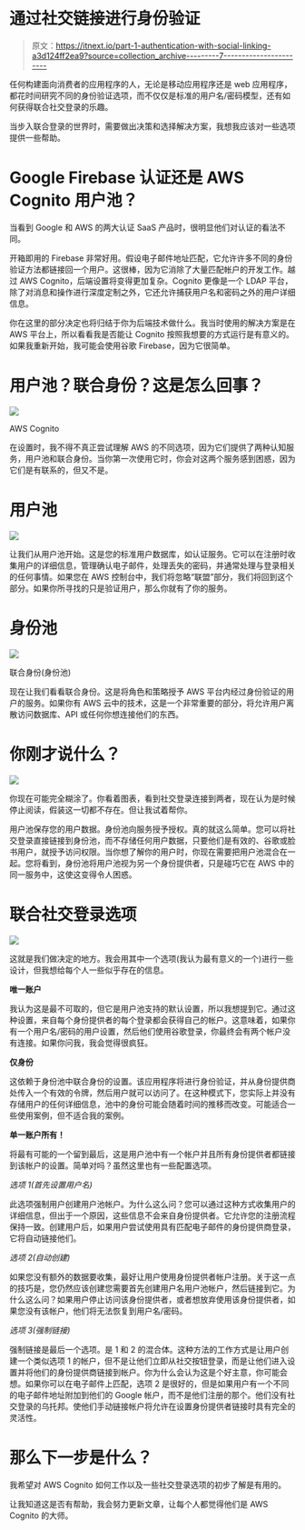 # 通过社交链接进行身份验证

> 原文：<https://itnext.io/part-1-authentication-with-social-linking-a3d124ff2ea9?source=collection_archive---------7----------------------->

任何构建面向消费者的应用程序的人，无论是移动应用程序还是 web 应用程序，都花时间研究不同的身份验证选项，而不仅仅是标准的用户名/密码模型，还有如何获得联合社交登录的乐趣。

当步入联合登录的世界时，需要做出决策和选择解决方案，我想我应该对一些选项提供一些帮助。

# Google Firebase 认证还是 AWS Cognito 用户池？

当看到 Google 和 AWS 的两大认证 SaaS 产品时，很明显他们对认证的看法不同。

开箱即用的 Firebase 非常好用。假设电子邮件地址匹配，它允许许多不同的身份验证方法都链接回一个用户。这很棒，因为它消除了大量匹配帐户的开发工作。越过 AWS Cognito，后端设置将变得更加复杂。Cognito 更像是一个 LDAP 平台，除了对消息和操作进行深度定制之外，它还允许捕获用户名和密码之外的用户详细信息。

你在这里的部分决定也将归结于你为后端技术做什么。我当时使用的解决方案是在 AWS 平台上，所以看看我是否能让 Cognito 按照我想要的方式运行是有意义的。如果我重新开始，我可能会使用谷歌 Firebase，因为它很简单。

# 用户池？联合身份？这是怎么回事？

![](img/ac25fcc8d4a221dec1626043ba31ff4b.png)

AWS Cognito

在设置时，我不得不真正尝试理解 AWS 的不同选项，因为它们提供了两种认知服务，用户池和联合身份。当你第一次使用它时，你会对这两个服务感到困惑，因为它们是有联系的，但又不是。

# 用户池

![](img/618a8feb933b825191dfe12e18162eab.png)

让我们从用户池开始。这是您的标准用户数据库，如认证服务。它可以在注册时收集用户的详细信息，管理确认电子邮件，处理丢失的密码，并通常处理与登录相关的任何事情。如果您在 AWS 控制台中，我们将忽略“联盟”部分，我们将回到这个部分。如果你所寻找的只是验证用户，那么你就有了你的服务。

# 身份池

![](img/a896a1d54f3b5a5d191da025b687e932.png)

联合身份(身份池)

现在让我们看看联合身份。这是将角色和策略授予 AWS 平台内经过身份验证的用户的服务。如果你有 AWS 云中的技术，这是一个非常重要的部分，将允许用户离散访问数据库、API 或任何你想连接他们的东西。

# 你刚才说什么？

![](img/d226fd3e55994cd8a1841548dcdd472f.png)

你现在可能完全糊涂了。你看着图表，看到社交登录连接到两者，现在认为是时候停止阅读，假装这一切都不存在。但让我试着帮你。

用户池保存您的用户数据。身份池向服务授予授权。真的就这么简单。您可以将社交登录直接链接到身份池，而不存储任何用户数据，只要他们是有效的、谷歌或脸书用户，就授予访问权限。当你想了解你的用户时，你现在需要把用户池混合在一起。您将看到，身份池将用户池视为另一个身份提供者，只是碰巧它在 AWS 中的同一服务中，这使这变得令人困惑。

# 联合社交登录选项

![](img/5340f629665c0104ae2facd74118f33a.png)

这就是我们做决定的地方。我会用其中一个选项(我认为最有意义的一个)进行一些设计，但我想给每个人一些似乎存在的信息。

**唯一账户**

我认为这是最不可取的，但它是用户池支持的默认设置，所以我想提到它。通过这种设置，来自每个身份提供者的每个登录都会获得自己的帐户。这意味着，如果你有一个用户名/密码的用户设置，然后他们使用谷歌登录，你最终会有两个帐户没有连接。如果你问我，我会觉得很疯狂。

**仅身份**

这依赖于身份池中联合身份的设置。该应用程序将进行身份验证，并从身份提供商处传入一个有效的令牌，然后用户就可以访问了。在这种模式下，您实际上并没有存储用户的任何详细信息，池中的身份可能会随着时间的推移而改变。可能适合一些使用案例，但不适合我的案例。

**单一账户所有！**

将最有可能的一个留到最后，这是用户池中有一个帐户并且所有身份提供者都链接到该帐户的设置。简单对吗？虽然这里也有一些配置选项。

*选项 1(首先设置用户名)*

此选项强制用户创建用户池帐户。为什么这么问？您可以通过这种方式收集用户的详细信息，但出于一个原因，这些信息不会来自身份提供者。它允许您的注册流程保持一致。创建用户后，如果用户尝试使用具有匹配电子邮件的身份提供商登录，它将自动链接他们。

*选项 2(自动创建)*

如果您没有额外的数据要收集，最好让用户使用身份提供者帐户注册。关于这一点的技巧是，您仍然应该创建您需要首先创建用户名用户池帐户，然后链接到它。为什么这么问？如果用户停止访问该身份提供者，或者想放弃使用该身份提供者，如果您没有该帐户，他们将无法恢复到用户名/密码。

*选项 3(强制链接)*

强制链接是最后一个选项。是 1 和 2 的混合体。这种方法的工作方式是让用户创建一个类似选项 1 的帐户，但不是让他们立即从社交按钮登录，而是让他们进入设置并将他们的身份提供商链接到帐户。你为什么会认为这是个好主意，你可能会想。如果你可以在电子邮件上匹配，选项 2 是很好的，但是如果用户有一个不同的电子邮件地址附加到他们的 Google 帐户，而不是他们注册的那个。他们没有社交登录的乌托邦。使他们手动链接帐户将允许在设置身份提供者链接时具有完全的灵活性。

# 那么下一步是什么？

我希望对 AWS Cognito 如何工作以及一些社交登录选项的初步了解是有用的。

让我知道这是否有帮助，我会努力更新文章，让每个人都觉得他们是 AWS Cognito 的大师。
